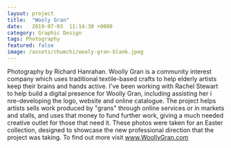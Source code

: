 ```yaml
---
layout: project
title:  "Wooly Gran"
date:   2019-07-03  11:14:30 +0000
category: Graphic Design
tags: Photography
featured: false
image: /assets/chumchi/wooly-gran-blank.jpeg
---
```

Photography by Richard Hanrahan.
Woolly Gran is a community interest company which uses traditional textile-based crafts to help elderly artists keep their brains and hands active. I've been working with Rachel Stewart to help build a digital presence for Woolly Gran, including assisting her i nre-developing the logo, website and online catalogue.
The project helps artists sells work produced by "grans" through online services or in markets and stalls, and uses that money to fund further work, giving a much needed creative outlet for those that need it. These photos were taken for an Easter collection, designed to showcase the new professional direction that the project was taking.
To find out more visit www.WoollyGran.com
